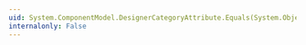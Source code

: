 ```yaml
---
uid: System.ComponentModel.DesignerCategoryAttribute.Equals(System.Object)
internalonly: False
---
```

